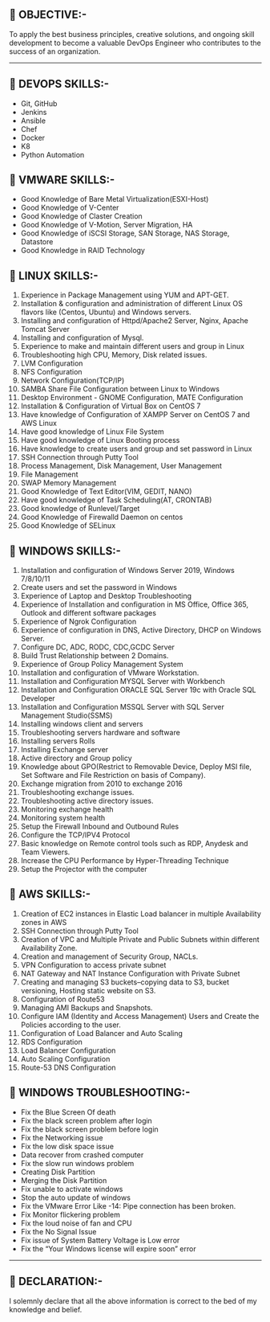 🌱 OBJECTIVE:- 
---------------
To apply the best business principles, creative solutions, and ongoing skill development to become a valuable DevOps Engineer who contributes to the success of an organization.

-------------------------------------------------------------------------------------------------------------------------------------------------------------------------------------

👀 DEVOPS SKILLS:-
------------------
- Git, GitHub
- Jenkins
- Ansible
- Chef
- Docker
- K8
- Python Automation 

👀 VMWARE SKILLS:-
-------------------
- Good Knowledge of Bare Metal Virtualization(ESXI-Host)
- Good Knowledge of V-Center
- Good Knowledge of Claster Creation
- Good Knowledge of V-Motion, Server Migration, HA
- Good Knowledge of iSCSI Storage, SAN Storage, NAS Storage, Datastore
- Good Knowledge in RAID Technology 

👀 LINUX SKILLS:-
-------------------
1. Experience in Package Management using YUM and APT-GET.
2. Installation & configuration and administration of different Linux OS flavors like (Centos, Ubuntu) and
Windows servers.
3. Installing and configuration of Httpd/Apache2 Server, Nginx, Apache Tomcat Server
4. Installing and configuration of Mysql.
5. Experience to make and maintain different users and group in Linux
6. Troubleshooting high CPU, Memory, Disk related issues.
7. LVM Configuration
8. NFS Configuration
9. Network Configuration(TCP/IP)
10. SAMBA Share File Configuration between Linux to Windows
11. Desktop Environment - GNOME Configuration, MATE Configuration
12. Installation & Configuration of Virtual Box on CentOS 7
13. Have knowledge of Configuration of XAMPP Server on CentOS 7 and AWS Linux
14. Have good knowledge of Linux File System
15. Have good knowledge of Linux Booting process
16. Have knowledge to create users and group and set password in Linux
17. SSH Connection through Putty Tool
18. Process Management, Disk Management, User Management
19. File Management
20. SWAP Memory Management
21. Good Knowledge of Text Editor(VIM, GEDIT, NANO)
22. Have good knowledge of Task Scheduling(AT, CRONTAB)
23. Good knowledge of Runlevel/Target
24. Good Knowledge of Firewalld Daemon on centos
25. Good Knowledge of SELinux
 
👀 WINDOWS SKILLS:-
--------------------
1. Installation and configuration of Windows Server 2019, Windows 7/8/10/11
2. Create users and set the password in Windows
3. Experience of Laptop and Desktop Troubleshooting
4. Experience of Installation and configuration in MS Office, Office 365, Outlook and different software
packages
5. Experience of Ngrok Configuration
6. Experience of configuration in DNS, Active Directory, DHCP on Windows Server.
7. Configure DC, ADC, RODC, CDC,GCDC Server
8. Build Trust Relationship between 2 Domains.
9. Experience of Group Policy Management System
10. Installation and configuration of VMware Workstation.
11. Installation and Configuration MYSQL Server with Workbench
12. Installation and Configuration ORACLE SQL Server 19c with Oracle SQL Developer
13. Installation and Configuration MSSQL Server with SQL Server Management Studio(SSMS)
14. Installing windows client and servers
15. Troubleshooting servers hardware and software
16. Installing servers Rolls
17. Installing Exchange server
18. Active directory and Group policy
19. Knowledge about GPO(Restrict to Removable Device, Deploy MSI file, Set Software and File
Restriction on basis of Company).
20. Exchange migration from 2010 to exchange 2016
21. Troubleshooting exchange issues.
22. Troubleshooting active directory issues.
23. Monitoring exchange health
24. Monitoring system health
25. Setup the Firewall Inbound and Outbound Rules
26. Configure the TCP/IPV4 Protocol
27. Basic knowledge on Remote control tools such as RDP, Anydesk and Team Viewers.
28. Increase the CPU Performance by Hyper-Threading Technique
29. Setup the Projector with the computer

👀 AWS SKILLS:-
----------------
1. Creation of EC2 instances in Elastic Load balancer in multiple Availability zones in AWS
2. SSH Connection through Putty Tool
3. Creation of VPC and Multiple Private and Public Subnets within different Availability Zone.
4. Creation and management of Security Group, NACLs.
5. VPN Configuration to access private subnet
6. NAT Gateway and NAT Instance Configuration with Private Subnet
7. Creating and managing S3 buckets–copying data to S3, bucket versioning, Hosting static website on S3.
8. Configuration of Route53
9. Managing AMI Backups and Snapshots.
10. Configure IAM (Identity and Access Management) Users and Create the Policies according to the user.
11. Configuration of Load Balancer and Auto Scaling
12. RDS Configuration
13. Load Balancer Configuration
14. Auto Scaling Configuration
15. Route-53 DNS Configuration 
 

👀 WINDOWS TROUBLESHOOTING:-
----------------------------
- Fix the Blue Screen Of death
- Fix the black screen problem after login 
- Fix the black screen problem before login
- Fix the Networking issue
- Fix the low disk space issue
- Data recover from crashed computer
- Fix the slow run windows problem
- Creating Disk Partition
- Merging the Disk Partition
- Fix unable to activate windows 
- Stop the auto update of windows 
- Fix the VMware Error Like -14: Pipe connection has been broken.
- Fix Monitor flickering problem
- Fix the loud noise of fan and CPU
- Fix the No Signal Issue 
- Fix issue of System Battery Voltage is Low error
- Fix the “Your Windows license will expire soon” error 

----------------------------------------------------------------------------------------------------------------------------------------------------------------------------------------

👋 DECLARATION:-
------------------
I solemnly declare that all the above information is correct to the bed of my knowledge and belief.




<!---
Debabrata-Barui/Debabrata-Barui is a ✨ special ✨ repository because its `README.md` (this file) appears on your GitHub profile.
You can click the Preview link to take a look at your changes.
--->

